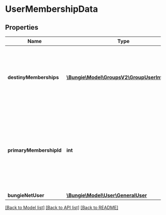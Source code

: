 # UserMembershipData

## Properties
Name | Type | Description | Notes
------------ | ------------- | ------------- | -------------
**destinyMemberships** | [**\Bungie\Model\GroupsV2\GroupUserInfoCard[]**](GroupUserInfoCard.md) | this allows you to see destiny memberships that are visible and linked to this account (regardless of whether or not they have characters on the world server) | [optional] 
**primaryMembershipId** | **int** | If this property is populated, it will have the membership ID of the account considered to be \&quot;primary\&quot; in this user&#39;s cross save relationship.   If null, this user has no cross save relationship, nor primary account. | [optional] 
**bungieNetUser** | [**\Bungie\Model\User\GeneralUser**](GeneralUser.md) |  | [optional] 

[[Back to Model list]](../README.md#documentation-for-models) [[Back to API list]](../README.md#documentation-for-api-endpoints) [[Back to README]](../README.md)


